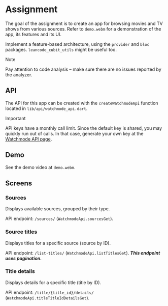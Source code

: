 # Assignment

The goal of the assignment is to create an app for browsing movies and TV shows from various sources.
Refer to `demo.webm` for a demonstration of the app, its features and its UI.

Implement a feature-based architecture, using the `provider` and `bloc` packages.
`leancode_cubit_utils` might be useful too.

> [!NOTE]
> Pay attention to code analysis – make sure there are no issues reported by the analyzer.

## API

The API for this app can be created with the `createWatchmodeApi` function located in
`lib/api/watchmode_api.dart`.

> [!IMPORTANT]
> API keys have a monthly call limit. Since the default key is shared, you may quickly run out of
> calls. In that case, generate your own key at the [Watchmode API page](https://api.watchmode.com/requestApiKey/).

## Demo

See the demo video at `demo.webm`.

## Screens

### Sources

Displays available sources, grouped by their type.

API endpoint: `/sources/` (`WatchmodeApi.sourcesGet`).

### Source titles

Displays titles for a specific source (source by ID).

API endpoint: `/list-titles/` (`WatchmodeApi.listTitlesGet`). ***This endpoint uses pagination.***

### Title details

Displays details for a specific title (title by ID).

API endpoint: `/title/{title_id}/details/` (`WatchmodeApi.titleTitleIdDetailsGet`).

